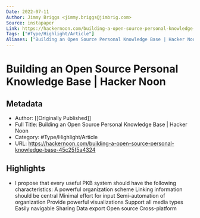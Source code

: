 ```yaml
---
Date: 2022-07-11
Author: Jimmy Briggs <jimmy.briggs@jimbrig.com>
Source: instapaper
Link: https://hackernoon.com/building-a-open-source-personal-knowledge-base-45c25f5a4324
Tags: ["#Type/Highlight/Article"]
Aliases: ["Building an Open Source Personal Knowledge Base | Hacker Noon", "Building an Open Source Personal Knowledge Base | Hacker Noon"]
---
```

# Building an Open Source Personal Knowledge Base | Hacker Noon

## Metadata
- Author: [[Originally Published]]
- Full Title: Building an Open Source Personal Knowledge Base | Hacker Noon
- Category: #Type/Highlight/Article
- URL: https://hackernoon.com/building-a-open-source-personal-knowledge-base-45c25f5a4324

## Highlights
- I propose that every useful PKB system should have the following characteristics:
  A powerful organization scheme
  Linking information should be central
  Minimal effort for input
  Semi-automation of organization
  Provide powerful visualizations
  Support all media types
  Easily navigable
  Sharing
  Data export
  Open source
  Cross-platform
